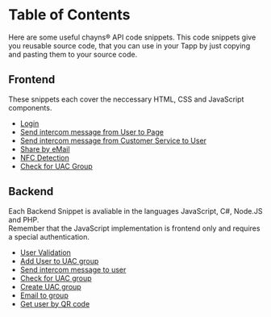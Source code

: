 # Table of Contents
Here are some useful chayns® API code snippets. This code snippets give you reusable source code, that you can use in your Tapp by just copying and pasting them to your source code.

## Frontend
These snippets each cover the neccessary HTML, CSS and JavaScript components. 

* [Login](https://github.com/TobitSoftware/chayns-snippets/tree/master/Frontend/Login.md)
* [Send intercom message from User to Page](https://github.com/TobitSoftware/chayns-snippets/blob/master/Frontend/IntercomMessageToPage.md)
* [Send intercom message from Customer Service to User](https://github.com/TobitSoftware/chayns-snippets/blob/master/Frontend/IntercomMessageToUser.md)
* [Share by eMail](https://github.com/TobitSoftware/chayns-snippets/blob/master/Frontend/ShareByEmail.md)
* [NFC Detection](https://github.com/TobitSoftware/chayns-snippets/blob/master/Frontend/NfcDetection.md)
* [Check for UAC Group](https://github.com/TobitSoftware/chayns-snippets/blob/master/Frontend/CheckForUacGroup.md)

## Backend

Each Backend Snippet is avaliable in the languages JavaScript, C#, Node.JS and PHP.<br>
Remember that the JavaScript implementation is frontend only and requires a special authentication.

* [User Validation](https://github.com/TobitSoftware/chayns-snippets/tree/master/Backend/UserValidation)
* [Add User to UAC group](https://github.com/TobitSoftware/chayns-snippets/tree/master/Backend/AddUserToUacGroup)
* [Send intercom message to user](https://github.com/TobitSoftware/chayns-snippets/tree/master/Backend/IntercomToUser)
* [Check for UAC group](https://github.com/TobitSoftware/chayns-snippets/tree/master/Backend/CheckForUACGroup)
* [Create UAC group](https://github.com/TobitSoftware/chayns-snippets/tree/master/Backend/CreateUACGroup)
* [Email to group](https://github.com/TobitSoftware/chayns-snippets/tree/master/Backend/EmailToGroup)
* [Get user by QR code](https://github.com/TobitSoftware/chayns-snippets/tree/master/Backend/GetUserByQRCode)
